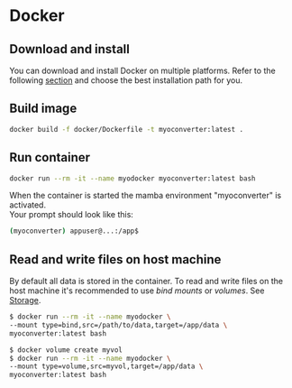 # Docker

## Download and install

You can download and install Docker on multiple platforms. Refer to the following [section](https://docs.docker.com/get-docker/) and choose the best installation path for you.

## Build image

```bash
docker build -f docker/Dockerfile -t myoconverter:latest .
```

## Run container

```bash
docker run --rm -it --name myodocker myoconverter:latest bash
```

When the container is started the mamba environment "myoconverter" is activated.\
Your prompt should look like this:

```bash
(myoconverter) appuser@...:/app$
```

## Read and write files on host machine

By default all data is stored in the container. To read and write files on the host machine it's recommended to use *bind mounts* or *volumes*. See [Storage](https://docs.docker.com/storage/).

```bash
$ docker run --rm -it --name myodocker \
--mount type=bind,src=/path/to/data,target=/app/data \
myoconverter:latest bash
```

```bash
$ docker volume create myvol
$ docker run --rm -it --name myodocker \
--mount type=volume,src=myvol,target=/app/data \
myoconverter:latest bash
```

